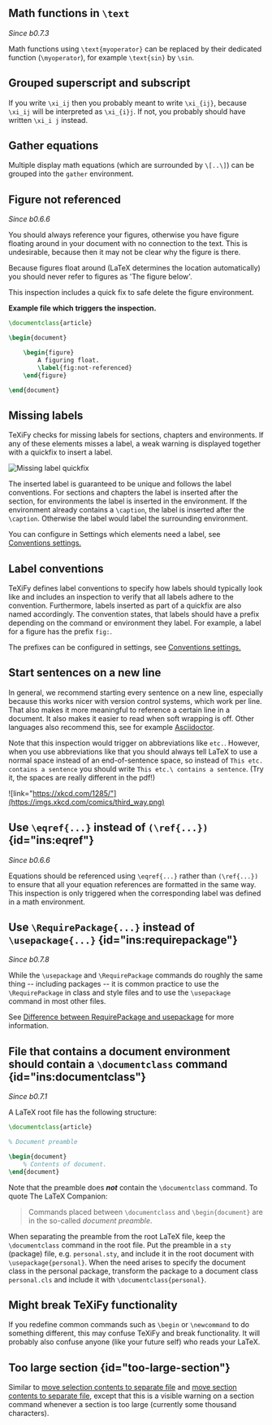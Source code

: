 ## Math functions in `\text`
_Since b0.7.3_

Math functions using `\text{myoperator}` can be replaced by their dedicated function (`\myoperator`), for example `\text{sin}` by `\sin`.

## Grouped superscript and subscript

If you write `\xi_ij` then you probably meant to write `\xi_{ij}`, because `\xi_ij` will be interpreted as `\xi_{i}j`.
If not, you probably should have written `\xi_i j` instead.

## Gather equations
Multiple display math equations (which are surrounded by `\[..\]`) can be grouped into the `gather` environment.

## Figure not referenced

_Since b0.6.6_

You should always reference your figures, otherwise you have figure floating around in your document with no connection to the text.
This is undesirable, because then it may not be clear why the figure is there.

Because figures float around (LaTeX determines the location automatically) you should never refer to figures as 'The figure below'.

This inspection includes a quick fix to safe delete the figure environment.

**Example file which triggers the inspection.**

```latex
\documentclass{article}

\begin{document}

    \begin{figure}
        A figuring float.
        \label{fig:not-referenced}
    \end{figure}

\end{document}
```

## Missing labels
TeXiFy checks for missing labels for sections, chapters and environments. If any of these elements misses a label, a weak warning is displayed together with a quickfix to insert a label.

![Missing label quickfix](https://user-images.githubusercontent.com/7955528/73370333-5a045000-42b4-11ea-8148-971fb0a5858b.png)

The inserted label is guaranteed to be unique and follows the label conventions. For sections and chapters the label is inserted after the section, for environments the label is inserted in the environment. If the environment already contains a `\caption`, the label is inserted after the `\caption`. Otherwise the label would label the surrounding environment.

You can configure in Settings which elements need a label, see [Conventions settings.](Features#Conventions)

## Label conventions

TeXiFy defines label conventions to specify how labels should typically look like and includes an inspection to verify that all labels adhere to the convention. Furthermore, labels inserted as part of a quickfix are also named accordingly. The convention states, that labels should have a prefix depending on the command or environment they label. For example, a label for a figure has the prefix `fig:`.

The prefixes can be configured in settings, see [Conventions settings.](Features#Conventions)

## Start sentences on a new line

In general, we recommend starting every sentence on a new line, especially because this works nicer with version control systems, which work per line.
That also makes it more meaningful to reference a certain line in a document.
It also makes it easier to read when soft wrapping is off.
Other languages also recommend this, see for example [Asciidoctor](https://asciidoctor.org/docs/asciidoc-recommended-practices/#one-sentence-per-line).

Note that this inspection would trigger on abbreviations like `etc.`.
However, when you use abbreviations like that you should always tell LaTeX to use a normal space instead of an end-of-sentence space, so instead of `This etc. contains a sentence` you should write `This etc.\ contains a sentence`.
(Try it, the spaces are really different in the pdf!)

![link="https://xkcd.com/1285/"](https://imgs.xkcd.com/comics/third_way.png)

##  Use `\eqref{...}` instead of `(\ref{...})` {id="ins:eqref"}
_Since b0.6.6_

Equations should be referenced using `\eqref{...}` rather than `(\ref{...})` to ensure that all your equation references
are formatted in the same way. This inspection is only triggered when the corresponding label was defined in a math environment.

##  Use `\RequirePackage{...}` instead of `\usepackage{...}` {id="ins:requirepackage"}
_Since b0.7.8_

While the `\usepackage` and `\RequirePackage` commands do roughly the same thing -- including packages -- it is common practice to use the `\RequirePackage` in class and style files and to use the `\usepackage` command in most other files.

See [Difference between RequirePackage and usepackage](https://tex.stackexchange.com/questions/19919/whats-the-difference-between-requirepackage-and-usepackage) for more information.

##  File that contains a document environment should contain a `\documentclass` command {id="ins:documentclass"}
_Since b0.7.1_

A LaTeX root file has the following structure:

```latex
\documentclass{article}

% Document preamble

\begin{document}
    % Contents of document.
\end{document}
```

Note that the preamble does ***not*** contain the `\documentclass` command.
To quote The LaTeX Companion:

> Commands placed between `\documentclass` and `\begin{document}` are in the so-called _document preamble_.

When separating the preamble from the root LaTeX file, keep the `\documentclass` command in the root file.
Put the preamble in a `sty` (package) file, e.g. `personal.sty`, and include it in the root document with `\usepackage{personal}`.
When the need arises to specify the document class in the personal package, transform the package to a document class `personal.cls` and include it with `\documentclass{personal}`.

## Might break TeXiFy functionality

If you redefine common commands such as `\begin` or `\newcommand` to do something different, this may confuse TeXiFy and break functionality.
It will probably also confuse anyone (like your future self) who reads your LaTeX.

## Too large section {id="too-large-section"}

Similar to [move selection contents to separate file](Intentions#selection-to-file) and [move section contents to separate file](Intentions#move-section-to-file), except that this is a visible warning on a section command whenever a section is too large (currently some thousand characters).
